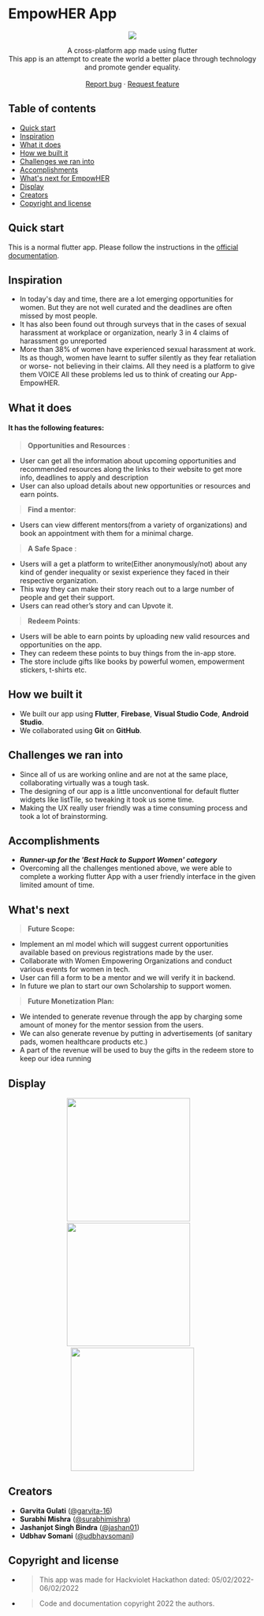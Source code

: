 # EmpowHER App 

<p align="center">
<img src=https://user-images.githubusercontent.com/55579405/152677361-a77f862a-9380-47f8-a21b-23c87f0c2316.jpeg>

  <p align="center">
    A cross-platform app made using flutter
    <br>
    This app is an attempt to create the world a better place through technology and promote gender equality.
    <br>
    <br>
    <a href="https://github.com/SurabhiMishra/EmpowHER-App/issues/new">Report bug</a>
    ·
    <a href="https://github.com/SurabhiMishra/EmpowHER-App/issues/new">Request feature</a>
  </p>
</p>

## Table of contents

- [Quick start](#quick-start)
- [Inspiration](#inspiration)
- [What it does](#what-it-does)
- [How we built it](#how-we-built-it)
- [Challenges we ran into](#challenges-we-ran-into)
- [Accomplishments](#accomplishments)
- [What's next for EmpowHER](#whats-next)
- [Display](#display)
- [Creators](#creators)
- [Copyright and license](#copyright-and-license)

## Quick start

This is a normal flutter app. Please follow the instructions in the [official documentation](https://flutter.io/docs/get-started/install).


## Inspiration

- In today's day and time, there are a lot emerging opportunities for women. But they are not well curated and the deadlines are often missed by most people.
- It has also been found out through surveys that in the cases of sexual harassment at workplace or organization, nearly 3 in 4 claims of harassment go unreported
- More than 38% of women have experienced sexual harassment at work.
Its as though, women have learnt to suffer silently as they fear retaliation or worse- not believing in their claims. All they need is a platform to give them VOICE
All these problems led us to think of creating our App- EmpowHER.

## What it does
#### It has the following features:
> **Opportunities and Resources** : 
  - User can get all the information about upcoming opportunities and recommended resources along the links to their website to get more info, deadlines to apply and description
  - User can also upload details about new opportunities or resources and earn  points.

> **Find a mentor**:
 - Users can view different mentors(from a variety of organizations) and book an appointment with them for a minimal charge.

> **A Safe Space** : 
  - Users will a get a platform to write(Either anonymously/not) about any kind of gender inequality or sexist experience they faced in their respective organization.
  - This way they can make their story reach out to a large number of people and get their support.
  - Users can read other’s story and can Upvote it.

> **Redeem Points**:
  - Users will be able to earn points by uploading new valid resources and opportunities on the app.
  - They can redeem these points to buy things from the in-app store.
  - The store include gifts like books by powerful women, empowerment stickers, t-shirts etc.

## How we built it
- We built our app using **Flutter**, **Firebase**, **Visual Studio Code**, **Android Studio**.
- We collaborated using **Git** on **GitHub**.

## Challenges we ran into
- Since all of us are working online and are not at the same place, collaborating virtually was a tough task.
- The designing of our app is a little unconventional for default flutter widgets like listTile, so tweaking it took us some time.
- Making the UX really user friendly was a time consuming process and took a lot of brainstorming.

## Accomplishments
- _**Runner-up for the 'Best Hack to Support Women' category**_
- Overcoming all the challenges mentioned above, we were able to complete a working flutter App with a user friendly interface in the given limited amount of time.

## What's next
> **Future Scope:**
  - Implement an ml model which will suggest current opportunities available based on previous registrations made by the user.
  - Collaborate with Women Empowering Organizations and conduct various  events for women in tech.
  - User can fill a form to be a mentor and we will verify it in backend.
  - In future we plan to start our own Scholarship to support women.

> **Future Monetization Plan:**
  - We intended to generate revenue through the app by charging some amount of money for the mentor session from the users.
  - We can also generate revenue by putting in advertisements (of sanitary pads, women healthcare products etc.)
  - A part of the revenue will be used to buy the gifts in the redeem store to keep our idea running

## Display
<div align="center">
<img src=https://user-images.githubusercontent.com/55579405/152678053-f8d6e9d4-7dde-461e-902b-a0a2999b6c00.jpeg  width=250>
  &nbsp; &nbsp;
<img src=https://user-images.githubusercontent.com/55579405/152678056-23647419-5a70-4c39-996d-4b1928ecfa38.jpeg width=250>
  &nbsp; &nbsp;
<img src=https://user-images.githubusercontent.com/55579405/152678058-e628e4ab-5358-48ba-a2be-2ee5c1158e77.jpeg width=250>
</div>

## Creators

- **Garvita Gulati** ([@garvita-16](https://github.com/garvita-16))
- **Surabhi Mishra** ([@surabhimishra](https://github.com/surabhimishra))
- **Jashanjot Singh Bindra** ([@jashan01](https://github.com/jashan01))
- **Udbhav Somani** ([@udbhavsomani](https://github.com/udbhavsomani))


## Copyright and license
- > This app was made for Hackviolet Hackathon dated: 05/02/2022-06/02/2022

- > Code and documentation copyright 2022 the authors.
